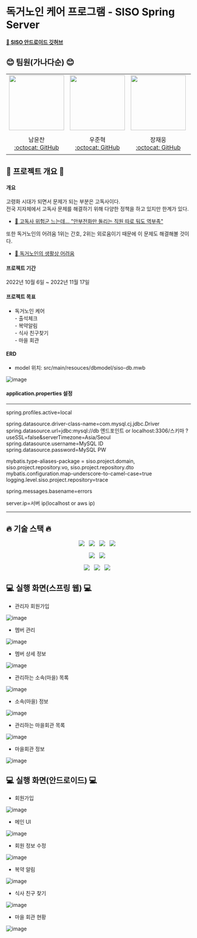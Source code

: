#  독거노인 케어 프로그램 - SISO Spring Server 

#### [📱 SISO 안드로이드 깃허브](https://github.com/senior-management-application-SISO/SISO-Android.git)

## 😊 팀원(가나다순) 😊
<table align=center>
    <tr height="160px">
        <td align="center" width="200px">
            <a href="https://github.com/NYC3644"><img height="150px" width="150px" src="https://avatars.githubusercontent.com/u/105707225?v=4"/></a>
            <br />
        </td>
        <td align="center" width="200px">
            <a href="https://github.com/oddnine"><img height="150px" width="150px" src="https://avatars.githubusercontent.com/u/90389323?v=4"/></a>
            <br />
        </td>
         <td align="center" width="200px">
            <a href="https://github.com/JaeUngJang"><img height="150px" width="150px" src="https://avatars.githubusercontent.com/u/83953721?v=4"/></a>
            <br />
        </td>
        <td align="center" width="200px">
            <a href="https://github.com/woohyeonjoe"><img height="150px" width="150px" src="https://avatars.githubusercontent.com/u/106286686?v=4"/></a>
            <br />
        </td>
    </tr>
    <tr height="60px">
        <td align="center">
        <a>남윤찬</a><br>
            <a href="https://github.com/NYC3644">:octocat: GitHub</a>
            <br />
        </td>
        <td align="center">
        <a>우준혁</a><br>
            <a href="https://github.com/oddnine">:octocat: GitHub</a>
            <br />
        </td>
        <td align="center">
        <a>장재웅</a><br>
            <a href="https://github.com/JaeUngJang">:octocat: GitHub</a>
            <br />
         </td>
        <td align="center">
        <a>조우현</a><br>
            <a href="https://github.com/woohyeonjoe">:octocat: GitHub</a>
            <br />
    </tr>
</table>


## 📌 프로젝트 개요 📌

#### 개요
고령화 시대가 되면서 문제가 되는 부분은 고독사이다.<br>
전국 지자체에서 고독사 문제를 해결하기 위해 다양한 정책을 하고 있지만 한계가 있다.
- [📰 고독사 위험군 느는데... "안부전화만 돌리는 직원 따로 둬도 역부족"](https://m.hankookilbo.com/News/Read/A2022011722430004204?t=20221007171902p)

또한 독거노인의 어려움 1위는 간호, 2위는 외로움이기 때문에 이 문제도 해결해볼 것이다.
- [📰 독거노인의 생활상 어려움](http://www.wbcb.co.kr/news/articleView.html?idxno=72892)

#### 프로젝트 기간
2022년 10월 6일 ~ 2022년 11월 17일

#### 프로젝트 목표
- 독거노인 케어 <br>
        - 출석체크 <br>
        - 복약알림 <br>
        - 식사 친구찾기 <br>
        - 마을 회관 <br>
       
#### ERD

- model 위치: src/main/resouces/dbmodel/siso-db.mwb

![image](https://user-images.githubusercontent.com/90389323/200712049-b4d33a33-3eca-480b-b1de-fe8521fc1ffd.png)

#### application.properties 설정

---

spring.profiles.active=local <br>

spring.datasource.driver-class-name=com.mysql.cj.jdbc.Driver <br>
spring.datasource.url=jdbc:mysql://db 엔드포인트 or localhost:3306/스키마 ?useSSL=false&serverTimezone=Asia/Seoul <br>
spring.datasource.username=MySQL ID <br>
spring.datasource.password=MySQL PW <br>

mybatis.type-aliases-package = siso.project.domain, siso.project.repository.vo, siso.project.repository.dto <br>
mybatis.configuration.map-underscore-to-camel-case=true <br>
logging.level.siso.project.repository=trace <br>

spring.messages.basename=errors <br>

server.ip=서버 ip(localhost or aws ip) <br>

---

## 🔥 기술 스택 🔥

<div align="center">
<p>
<img src="https://img.shields.io/badge/Spring Boot-6DB33F?style=flat&logo=Spring Boot&logoColor=white"/>&nbsp;&nbsp;
<img src="https://img.shields.io/badge/android-green?style=flat&logo=android&logoColor=white"/>&nbsp;&nbsp;
<img src="https://img.shields.io/badge/Thymeleaf-005F0F?style=flat&logo=Thymeleaf&logoColor=white"/>&nbsp;&nbsp;
<img src="https://img.shields.io/badge/Bootstrap-yellow?style=flat&logo=Bootstrap&logoColor=7952B3"/>&nbsp;&nbsp;

</p>

<p>
<img src="https://img.shields.io/badge/MySQL-f1d8d9?style=flat&logo=MySQL&logoColor=4479A1"/>&nbsp;&nbsp;
<img src="https://img.shields.io/badge/MyBatis-black?style=flat&logo=MyBatis&logoColor=white"/>&nbsp;&nbsp;
</p>

<p>
<img src="https://img.shields.io/badge/GitHub-gray?style=flat&logo=GitHub&logoColor=black"/>&nbsp;&nbsp;
<img src="https://img.shields.io/badge/Git-blue?style=flat&logo=Git&logoColor=F05032"/>&nbsp;&nbsp;
<img src="https://img.shields.io/badge/AWS-orange?style=flat&logo=Amazon AWS&logoColor=black"/>&nbsp;&nbsp;
</p>

</div>

## 💻 실행 화면(스프링 웹) 💻

- 관리자 회원가입

![image](https://user-images.githubusercontent.com/90389323/202335245-13a10d85-8416-4b0a-910a-7915edabf4cf.png)

- 멤버 관리

![image](https://user-images.githubusercontent.com/90389323/202335447-e0017aeb-e9e6-4220-944e-11e86171052f.png)

- 멤버 상세 정보

![image](https://user-images.githubusercontent.com/90389323/202335536-f46e06de-0679-47f8-98f8-4a53fde7580f.png)

- 관리하는 소속(마을) 목록

![image](https://user-images.githubusercontent.com/90389323/202335653-4438c19d-ba4a-4597-b805-a661f15f6fea.png)

- 소속(마을) 정보

![image](https://user-images.githubusercontent.com/90389323/202335712-9042ebf5-227e-42cc-9480-28423a54db88.png)

- 관리하는 마을회관 목록

![image](https://user-images.githubusercontent.com/90389323/202335748-79d6576a-8355-4f72-a1cb-78abd0613724.png)

- 마을회관 정보

![image](https://user-images.githubusercontent.com/90389323/202335927-abe92f03-1f71-4f82-98e4-327ecfa59320.png)

## 💻 실행 화면(안드로이드) 💻

- 회원가입

![image](https://user-images.githubusercontent.com/90389323/202345221-b9533c3a-dde5-4e97-82dd-ab49a429f5f4.png)

- 메인 UI

![image](https://user-images.githubusercontent.com/90389323/202345280-1c96c95b-631e-4050-bb1e-2cf75a00647a.png)

- 회원 정보 수정

![image](https://user-images.githubusercontent.com/90389323/202345356-fd9b63ce-b68a-4e17-b4a1-e14ab79af336.png)

- 복약 알림

![image](https://user-images.githubusercontent.com/90389323/202345800-fb9c700f-c6d5-44b4-9849-d52aa3e8f2b8.png)

- 식사 친구 찾기

![image](https://user-images.githubusercontent.com/90389323/202347208-79992cba-fea7-423a-b251-0478b152ac73.png)

- 마을 회관 현황

![image](https://user-images.githubusercontent.com/90389323/202346134-38868e65-493b-429d-81d9-6ec2ac942fc4.png)

